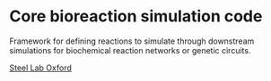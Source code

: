 # Core bioreaction simulation code
Framework for defining reactions to simulate through downstream simulations for biochemical reaction networks or genetic circuits.

[Steel Lab Oxford](http://steel.ac/)
